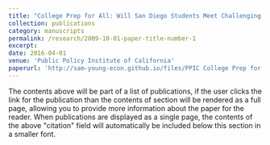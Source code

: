 ```yaml
---
title: "College Prep for All: Will San Diego Students Meet Challenging New Graduation Requirements?"
collection: publications
category: manuscripts
permalink: /research/2009-10-01-paper-title-number-1
excerpt: 
date: 2016-04-01
venue: 'Public Policy Institute of California'
paperurl: 'http://sam-young-econ.github.io/files/PPIC College Prep for All A-G.pdf'
---
```


The contents above will be part of a list of publications, if the user clicks the link for the publication than the contents of section will be rendered as a full page, allowing you to provide more information about the paper for the reader. When publications are displayed as a single page, the contents of the above "citation" field will automatically be included below this section in a smaller font.